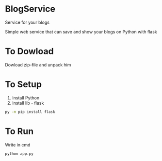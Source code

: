 # BlogService

Service for your blogs

Simple web service that can save and show your blogs on Python with flask

# To Dowload

Dowload zip-file and unpack him

# To Setup

1. Install Python
2. Install lib - flask

```bash
py -m pip install flask
```

# To Run

Write in cmd

```bash
python app.py
```
